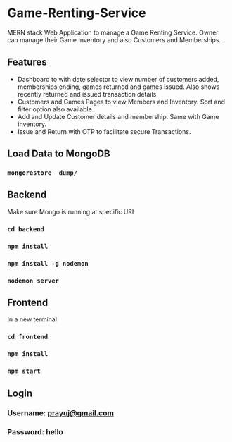# Game-Renting-Service
MERN stack Web Application to manage a Game Renting Service. Owner can manage their Game Inventory and also Customers and Memberships. 

## Features
- Dashboard to with date selector to view number of customers added, memberships ending, games returned and games issued. Also shows recently returned and issued transaction details.
- Customers and Games Pages to view Members and Inventory. Sort and filter option also available.
- Add and Update Customer details and membership. Same with Game inventory.
- Issue and Return with OTP to facilitate secure Transactions.

## Load Data to MongoDB
### `mongorestore  dump/`

## Backend
Make sure Mongo is running at specific URI
### `cd backend`
### `npm install`
### `npm install -g nodemon`
### `nodemon server`

## Frontend
In a new terminal
### `cd frontend`
### `npm install`
### `npm start`

## Login
### Username: prayuj@gmail.com
### Password: hello
